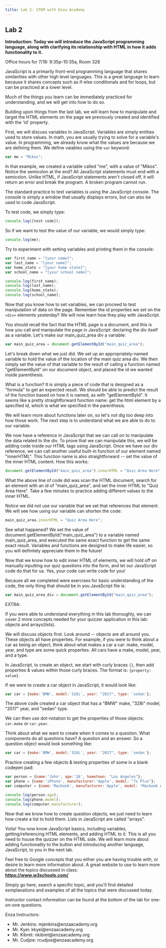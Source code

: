 ```yaml
---
title: Lab 2: STEM with Enza Academy
---
```

## Lab 2

**Introduction:
Today we will introduce the JavaScript programming language, along with clarifying its relationship with HTML in how it adds functionality to it.**

Office hours for 7/18:
9:35p-10:35a, Room 328

JavaScript is a primarily front-end programming language that shares similarities with other high level languages. This is a great language to learn because it shares concepts such as if-else conditionals and for loops, but can be practiced at a lower level.

Much of the things you learn can be immediately practiced for understanding, and we will get into how to do so.

Building upon things from the last lab, we will learn how to manipulate and target the HTML elements on the page we previously created and identified with the 'id' property.

First, we will discuss variables in JavaScript. Variables are simply entities used to store values. In math, you are usually trying to solve for a variable's value. In programming, we already know what the values are because we are defining them. We define vaiables using the `var` keyword:
```javascript
var me = "Mikos";
```

In that example, we created a variable called "me", with a value of "Mikos". Notice the semicolon at the end? All JavaScript statements must end with a semicolon. Unlike HTML, if JavaScript statements aren't closed off, it will return an error and break the program. A broken program cannot run.

The standard practice to test variables is using the JavaScript console. The console is simply a window that usually displays errors, but can also be used to code JavaScript.

To test code, we simply type: 
```javascript
console.log([test code]);
```

So if we want to test the value of our variable, we would simply type:
```javascript
console.log(me);
```

Try to experiment with setting variables and printing them in the console:
```javascript
var first_name = "[your name]";
var last_name = "[your name]";
var home_state = "[your home state]";
var school_name = "[your school name]";

console.log(first_name);
console.log(last_name);
console.log(home_state);
console.log(school_name);
```

Now that you know how to set variables, we can proceed to test manipulation of data on the page. Remember the id properties we set on the `<div>` elements yesterday? We will now learn how they play with JavaScript.

You should recall the fact that the HTML page is a document, and this is how you call and manipulate the page in JavaScript: declaring the div itself as a variable. Let's make our main_quiz_area div a variable:

```javascript
var main_quiz_area = document.getElementById("main_quiz_area");
```

Let's break down what we just did. We set up an appropriately-named variable to hold the value of the location of the main quiz area div. We then simply set the value of that variable to the result of calling a function named "getElementById" on our document object, and placed the id we wanted inside parenthesis.

What is a function? It is simply a piece of code that is designed as a "formula" to get an expected result. We should be able to predict the result of the function based on how it is named, as with "getElementById". It seems like a pretty straightforward function name: get the html element by a specified id, which is what we specified in the parenthesis.

We will learn more about functions later on, so let's not dig too deep into how those work. The next step is to understand what we are able to do to our variable.

We now have a reference in JavaScript that we can call on to manipulate the data related to the div. To prove that we can manipulate this, we will be adding code inside our HTML tags using JavaScript. Once we have our div reference, we can call another useful built-in function of our element named "innerHTML". This function name is also straightforward -- set the value of the inner HTML content. How this works:

```javascript
document.getElementById("main_quiz_area").innerHTML = "Quiz Area Here";
```

What the above line of code did was scan the HTML document, search for an element with an id of "main_quiz_area", and set the inner HTML to "Quiz Area Here". Take a few minutes to practice adding different values to the inner HTML.

Notice we did not use our variable that we set that references that element. We will see how using our variable can shorten the code:

```javascript
main_quiz_area.innerHTML = "Quiz Area Here";
```
See what happened? We set the value of document.getElementById("main_quiz_area") to a variable named main_quiz_area, and executed the same exact function to get the same exact result. Variables and functions are designed to make life easier, so you will definitely appreciate them in the future!

Now that we know how to edit inner HTML of elements, we will hold off on manually inputting our quiz questions into the form, and let our JavaScript code do that for us. Yes, your code can write code for you!

Because all we completed were exercises for basic understanding of the code, the only thing that should be in you JavaScript file is:
```javascript
var main_quiz_area_div = document.getElementById("main_quiz_area");
```


EXTRA:

If you were able to understand everything in this lab thoroughly, we can cover 2 more concepts needed for your quizzer application in this lab: objects and arrays(lists).

We will discuss objects first. Look around -- objects are all around you. These objects all have properties. For example, if you were to think about a car as being an object, think about what makes a car a car: make, model, year, and type are some quick properties. All cars have a make, model, year, and a type. 

In JavaScript, to create an object, we start with curly braces `{}`, then add properties & values within those curly braces. The format is: `{property: value}`. 

If we were to create a car object in JavaScript, it would look like:
```javascript
var car = {make:'BMW', model:'328i', year: "2017", type: 'sedan'};
```
The above code created a car object that has a "BMW" make, "328i" model, "2017" year, and "sedan" type.

We can then use dot-notation to get the properties of those objects: `car.make` or `car.year`.

Think about what we want to create when it comes to a question. What components do all questions have? A question and an answer. So a question object would look something like:
```javascript
var car = {make:'BMW', model:'328i', year: "2017", type: 'sedan'};
```

Practice creating a few objects & testing properties of some in a blank codepen pad:
```javascript
var person = {name:'John', age:'26', hometown: "Los Angeles"};
var phone = {name:'iPhone', manufacturer:'Apple', model: "7s Plus"};
var computer = {name:'Macbook', manufacturer:'Apple', model: "Macbook Air"};

console.log(person.age);
console.log(phone.model);
console.log(computer.manufacturer);

```

Now that we know how to create question objects, we just need to learn how create a list to hold them.
Lists in JavaScript are called "arrays". 

Voila! You now know JavaScript basics, including variables, getting/referencing HTML elements, and adding HTML to it. This is all you need to house the quizzer on the HTML side. We will learn more about adding functionality to the button and introducing another language, JavaScript, to you in the next lab.

Feel free to Google concepts that you either you are having trouble with, or desire to learn more information about. A great website to use to learn more about the topics discussed in class:<br>
**https://www.w3schools.com/**

Simply go here, search a specific topic, and you'll find detailed exmplanations and examples of all the topics that were discussed today.


Instructor contact information can be found at the bottom of the lab for one-on-one questions.

Enza Instructors:
<ul>
<li>Mr. Jenkins: mjenkins@enzaacademy.org</li>
<li>Mr. Kyei: kkyei@enzaacademy.org</li>
<li>Mr. Kibret: nkibret@enzaacademy.org</li>
<li>Mr. Cudjoe: rcudjoe@enzaacademy.org</li>
</ul>
